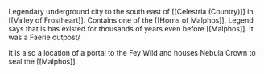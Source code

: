 Legendary underground city to the south east of [[Celestria (Country)]] in [[Valley of Frostheart]]. Contains one of the [[Horns of Malphos]]. Legend says that is has existed for thousands of years even before [[Malphos]]. It was a Faerie outpost/

It is also a location of a portal to the Fey Wild and houses Nebula Crown to seal the [[Malphos]].